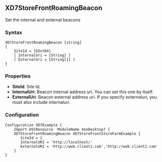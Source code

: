 ## XD7StoreFrontRoamingBeacon

Set the internal and external beacons

### Syntax

```
XD7StoreFrontRoamingBeacon [string]
{
    SiteId = [UInt64]
    [ InternalUri = [String] ]
    [ ExternalUri = [String[]] ]
}
```

### Properties

* **SiteId**: Site Id.
* **InternalUri**: Beacon internal address uri. You can set this one by itself.
* **ExternalUri**: Beacon external address uri. If you specify externaluri, you must also include internaluri.


### Configuration

```
Configuration XD7Example {
    Import-DSCResource -ModuleName XenDesktop7 {
    XD7StoreFrontRoamingBeacon XD7StoreFrontStoreFarmExample {
       SiteId = 1
       InternalURI = 'http://localhost/'
       ExternalURI = 'http://web.client1.com','http://web.client2.com'
    }
}
```
